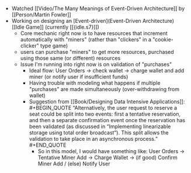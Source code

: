 - Watched [[Video/The Many Meanings of Event-Driven Architecture]] by [[Person/Martin Fowler]]
- Working on designing an [Event-driven](Event-Driven Architecture) [[Idle Game]] (currently [[{idle.s7}]])
	- Core mechanic right now is to have resources that increment automatically with "miners" (rather than "clickers" in a "cookie-clicker" type game)
	- users can purchase "miners" to get more resources, purchased using those same (or different) resources
	- Issue I'm running into right now is on validation of "purchases"
		- Ideal flow: User Orders -> check wallet -> charge wallet and add miner (or notify user if insufficient funds)
		- Having trouble with modeling what happens if multiple "purchases" are made simultaneously (over-withdrawing from wallet)
		- Suggestion from [[Book/Designing Data Intensive Applications]]: 
		  #+BEGIN_QUOTE
		  “Alternatively, the user request to reserve a seat could be split into two events: first a tentative
		  reservation, and then a separate confirmation event once the reservation has been validated (as
		  discussed in “Implementing linearizable storage using total order broadcast”). This split allows the validation to take place in an asynchronous process.”
		  #+END_QUOTE
			- So in this model, I would have something like: User Orders -> Tentative Miner Add -> Charge Wallet -> (if good) Confirm Miner Add / (else) Notify User